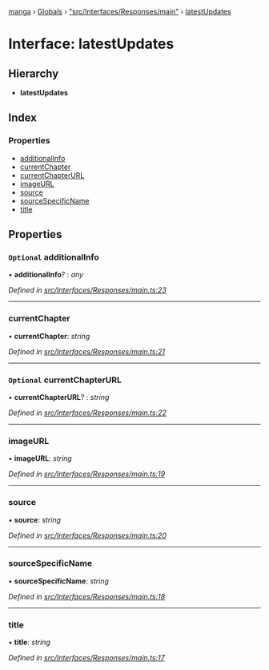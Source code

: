 [manga](../README.md) › [Globals](../globals.md) › ["src/Interfaces/Responses/main"](../modules/_src_interfaces_responses_main_.md) › [latestUpdates](_src_interfaces_responses_main_.latestupdates.md)

# Interface: latestUpdates

## Hierarchy

* **latestUpdates**

## Index

### Properties

* [additionalInfo](_src_interfaces_responses_main_.latestupdates.md#optional-additionalinfo)
* [currentChapter](_src_interfaces_responses_main_.latestupdates.md#currentchapter)
* [currentChapterURL](_src_interfaces_responses_main_.latestupdates.md#optional-currentchapterurl)
* [imageURL](_src_interfaces_responses_main_.latestupdates.md#imageurl)
* [source](_src_interfaces_responses_main_.latestupdates.md#source)
* [sourceSpecificName](_src_interfaces_responses_main_.latestupdates.md#sourcespecificname)
* [title](_src_interfaces_responses_main_.latestupdates.md#title)

## Properties

### `Optional` additionalInfo

• **additionalInfo**? : *any*

*Defined in [src/Interfaces/Responses/main.ts:23](https://github.com/tushar1210/manga-node/blob/3ac409b/src/Interfaces/Responses/main.ts#L23)*

___

###  currentChapter

• **currentChapter**: *string*

*Defined in [src/Interfaces/Responses/main.ts:21](https://github.com/tushar1210/manga-node/blob/3ac409b/src/Interfaces/Responses/main.ts#L21)*

___

### `Optional` currentChapterURL

• **currentChapterURL**? : *string*

*Defined in [src/Interfaces/Responses/main.ts:22](https://github.com/tushar1210/manga-node/blob/3ac409b/src/Interfaces/Responses/main.ts#L22)*

___

###  imageURL

• **imageURL**: *string*

*Defined in [src/Interfaces/Responses/main.ts:19](https://github.com/tushar1210/manga-node/blob/3ac409b/src/Interfaces/Responses/main.ts#L19)*

___

###  source

• **source**: *string*

*Defined in [src/Interfaces/Responses/main.ts:20](https://github.com/tushar1210/manga-node/blob/3ac409b/src/Interfaces/Responses/main.ts#L20)*

___

###  sourceSpecificName

• **sourceSpecificName**: *string*

*Defined in [src/Interfaces/Responses/main.ts:18](https://github.com/tushar1210/manga-node/blob/3ac409b/src/Interfaces/Responses/main.ts#L18)*

___

###  title

• **title**: *string*

*Defined in [src/Interfaces/Responses/main.ts:17](https://github.com/tushar1210/manga-node/blob/3ac409b/src/Interfaces/Responses/main.ts#L17)*
